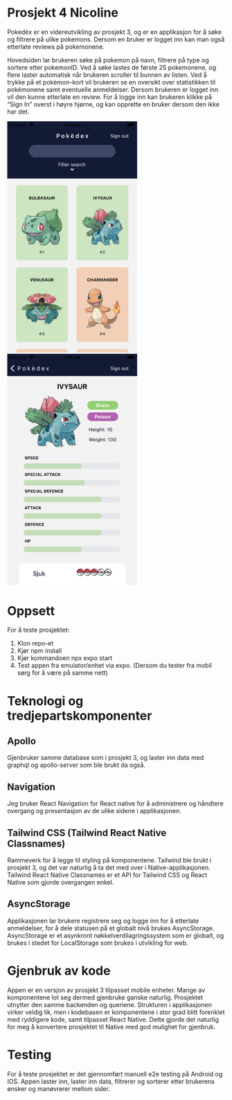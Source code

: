 # Prosjekt 4 Nicoline

Pokedèx er en videreutvikling av prosjekt 3, og er en applikasjon for å søke og filtrere på ulike pokemons. Dersom en bruker er logget inn kan man også etterlate reviews på pokemonene.

Hovedsiden lar brukeren søke på pokemon på navn, filtrere på type og sortere etter pokemonID. Ved å søke lastes de første 25 pokemonene, og flere laster automatisk når brukeren scroller til bunnen av listen. Ved å trykke på et pokèmon-kort vil brukeren se en oversikt over statistikken til pokèmonene samt eventuelle anmeldelser. Dersom brukeren er logget inn vil den kunne etterlate en review. For å logge inn kan brukeren klikke på “Sign In” overst i høyre hjørne, og kan opprette en bruker dersom den ikke har det.

<img src="screen1.png" alt="cypress test" width="300" />
<img src="screen2.png" alt="cypress test" width="300" />

# Oppsett

For å teste prosjektet:

1. Klon repo-et
2. Kjør npm install
3. Kjør kommandoen npx expo start
4. Test appen fra emulator/enhet via expo. (Dersom du tester fra mobil sørg for å være på samme nett)

# Teknologi og tredjepartskomponenter

## Apollo

Gjenbruker samme database som i prosjekt 3, og laster inn data med graphql og apollo-server som ble brukt da også.

## Navigation

Jeg bruker React Navigation for React native for å administrere og håndtere overgang og presentasjon av de ulike sidene i applikasjonen.

## Tailwind CSS (Tailwind React Native Classnames)

Rammeverk for å legge til styling på komponentene. Tailwind ble brukt i prosjekt 3, og det var naturlig å ta det med over i Native-applikasjonen. Tailwind React Native Classnames er et API for Tailwind CSS og React Native som gjorde overgangen enkel.

## AsyncStorage

Applikasjonen lar brukere registrere seg og logge inn for å etterlate anmeldelser, for å dele statusen på et globalt nivå brukes AsyncStorage. AsyncStorage er et asynkront nøkkelverdilagringssystem som er globalt, og brukes i stedet for LocalStorage som brukes i utvikling for web.

# Gjenbruk av kode

Appen er en versjon av prosjekt 3 tilpasset mobile enheter. Mange av komponentene lot seg dermed gjenbruke ganske naturlig. Prosjektet utnytter den samme backenden og queriene. Strukturen i applikasjonen virker veldig lik, men i kodebasen er komponentene i stor grad blitt forenklet med ryddigere kode, samt tilpasset React Native. Dette gjorde det naturlig for meg å konvertere prosjektet til Native med god mulighet for gjenbruk.

# Testing

For å teste prosjektet er det gjennomført manuell e2e testing på Android og IOS. Appen laster inn, laster inn data, filtrerer og sorterer etter brukerens ønsker og manøvrerer mellom sider.
